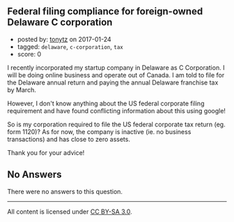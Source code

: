## Federal filing compliance for foreign-owned Delaware C corporation

- posted by: [tonytz](https://stackexchange.com/users/1262942/tonytz) on 2017-01-24
- tagged: `delaware`, `c-corporation`, `tax`
- score: 0

I recently incorporated my startup company in Delaware as C Corporation. I will be doing online business and operate out of Canada. I am told to file for the Delaware annual return and paying the annual Delaware franchise tax by March.

However, I don't know anything about the US federal corporate filing requirement and have found conflicting information about this using google!

So is my corporation required to file the US federal corporate tax return (eg. form 1120)? As for now, the company is inactive (ie. no business transactions) and has close to zero assets.

Thank you for your advice!

## No Answers

There were no answers to this question.


---

All content is licensed under [CC BY-SA 3.0](https://creativecommons.org/licenses/by-sa/3.0/).
